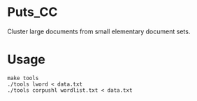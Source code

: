 # Puts_CC
Cluster large documents from small elementary document sets.

# Usage
    make tools
    ./tools lword < data.txt
    ./tools corpushl wordlist.txt < data.txt
